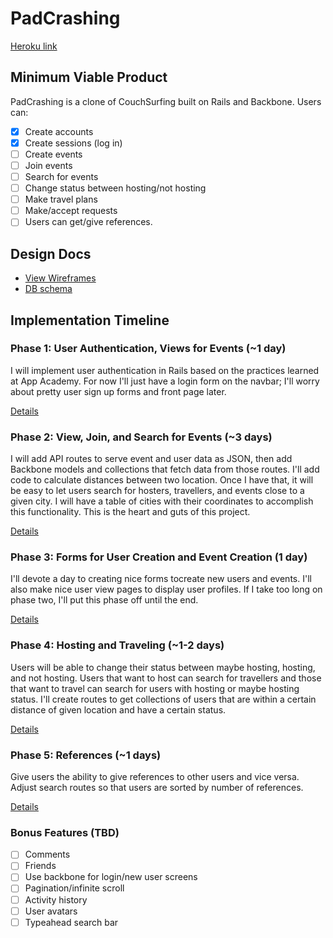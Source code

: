 # PadCrashing

[Heroku link][heroku]

[heroku]: http://pad-crashing.herokuapp.com/

## Minimum Viable Product
PadCrashing is a clone of CouchSurfing built on Rails and Backbone. Users can:

<!-- This is a Markdown checklist. Use it to keep track of your progress! -->

- [x] Create accounts
- [x] Create sessions (log in)
- [ ] Create events
- [ ] Join events
- [ ] Search for events
- [ ] Change status between hosting/not hosting
- [ ] Make travel plans
- [ ] Make/accept requests
- [ ] Users can get/give references.

## Design Docs
* [View Wireframes][views]
* [DB schema][schema]

[views]: ./docs/views.md
[schema]: ./docs/schema.md

## Implementation Timeline

### Phase 1: User Authentication, Views for Events (~1 day)
I will implement user authentication in Rails based on the practices learned at
App Academy. For now I'll just have a login form on the navbar; I'll worry about
pretty user sign up forms and front page later.

[Details][phase-one]

### Phase 2: View, Join, and Search for Events (~3 days)
I will add API routes to serve event and user data as JSON, then add Backbone
models and collections that fetch data from those routes. I'll add code to calculate
distances between two location. Once I have that, it will be easy to let users search
for hosters, travellers, and events close to a given city. I will have a table of cities
with their coordinates to accomplish this functionality. This is the heart and guts
of this project.

[Details][phase-two]

### Phase 3: Forms for User Creation and Event Creation (1 day)
I'll devote a day to creating nice forms tocreate new users and events. I'll also
make nice user view pages to display user profiles. If I take too long on phase two,
I'll put this phase off until the end.

[Details][phase-three]

### Phase 4: Hosting and Traveling (~1-2 days)
Users will be able to change their status between maybe hosting, hosting, and not
hosting. Users that want to host can search for travellers and those that want to
travel can search for users with hosting or maybe hosting status. I'll create
routes to get collections of users that are within a certain distance of given location
and have a certain status.

[Details][phase-four]

### Phase 5: References (~1 days)
Give users the ability to give references to other users and vice versa. Adjust search
routes so that users are sorted by number of references.

[Details][phase-five]

### Bonus Features (TBD)
- [ ] Comments
- [ ] Friends
- [ ] Use backbone for login/new user screens
- [ ] Pagination/infinite scroll
- [ ] Activity history
- [ ] User avatars
- [ ] Typeahead search bar

[phase-one]: ./docs/phases/phase1.md
[phase-two]: ./docs/phases/phase2.md
[phase-three]: ./docs/phases/phase3.md
[phase-four]: ./docs/phases/phase4.md
[phase-five]: ./docs/phases/phase5.md
